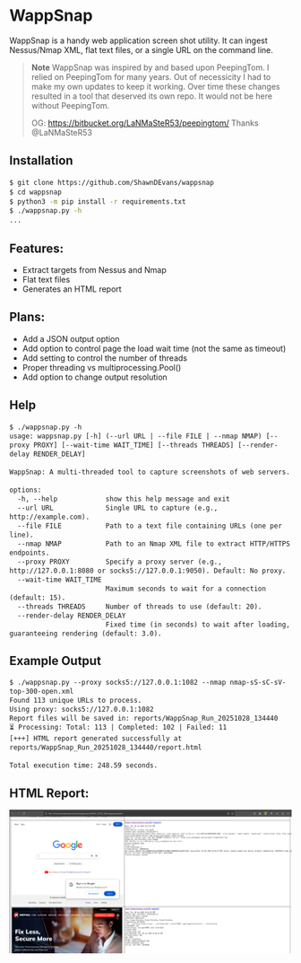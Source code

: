 # WappSnap

WappSnap is a handy web application screen shot utility. It can ingest Nessus/Nmap XML, flat text files, or a single URL on the command line. 


> **Note**
> WappSnap was inspired by and based upon PeepingTom. I relied on PeepingTom for many years. Out of necessicity I had to make my own updates to keep it working. Over time these changes resulted in a tool that deserved its own repo. It would not be here without PeepingTom.
>
> OG: https://bitbucket.org/LaNMaSteR53/peepingtom/
> Thanks @LaNMaSteR53

## Installation

```bash
$ git clone https://github.com/ShawnDEvans/wappsnap
$ cd wappsnap
$ python3 -m pip install -r requirements.txt
$ ./wappsnap.py -h
...
```

## Features:
- Extract targets from Nessus and Nmap
- Flat text files
- Generates an HTML report

## Plans:
- Add a JSON output option 
- Add option to control page the load wait time (not the same as timeout)
- Add setting to control the number of threads
- Proper threading vs multiprocessing.Pool()
- Add option to change output resolution

## Help
```
$ ./wappsnap.py -h
usage: wappsnap.py [-h] (--url URL | --file FILE | --nmap NMAP) [--proxy PROXY] [--wait-time WAIT_TIME] [--threads THREADS] [--render-delay RENDER_DELAY]

WappSnap: A multi-threaded tool to capture screenshots of web servers.

options:
  -h, --help            show this help message and exit
  --url URL             Single URL to capture (e.g., http://example.com).
  --file FILE           Path to a text file containing URLs (one per line).
  --nmap NMAP           Path to an Nmap XML file to extract HTTP/HTTPS endpoints.
  --proxy PROXY         Specify a proxy server (e.g., http://127.0.0.1:8080 or socks5://127.0.0.1:9050). Default: No proxy.
  --wait-time WAIT_TIME
                        Maximum seconds to wait for a connection (default: 15).
  --threads THREADS     Number of threads to use (default: 20).
  --render-delay RENDER_DELAY
                        Fixed time (in seconds) to wait after loading, guaranteeing rendering (default: 3.0).

```

## Example Output
```
$ ./wappsnap.py --proxy socks5://127.0.0.1:1082 --nmap nmap-sS-sC-sV-top-300-open.xml 
Found 113 unique URLs to process.
Using proxy: socks5://127.0.0.1:1082
Report files will be saved in: reports/WappSnap_Run_20251028_134440
⏳ Processing: Total: 113 | Completed: 102 | Failed: 11
[+++] HTML report generated successfully at reports/WappSnap_Run_20251028_134440/report.html

Total execution time: 248.59 seconds.
```

## HTML Report:

![Sample HTML Report](images/example.png)

